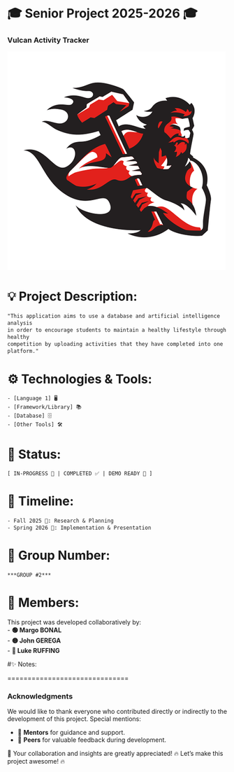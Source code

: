 # 🎓 Senior Project 2025-2026 🎓

### Vulcan Activity Tracker  

![Project Logo](./project_pic/vulcan.png)


# 💡 Project Description:
    "This application aims to use a database and artificial intelligence analysis 
    in order to encourage students to maintain a healthy lifestyle through healthy 
    competition by uploading activities that they have completed into one platform." 


# ⚙️ Technologies & Tools:
    - [Language 1] 🖥️
    - [Framework/Library] 📚
    - [Database] 🗄️
    - [Other Tools] 🛠️


# 🚦 Status:
    [ IN-PROGRESS 🔄 | COMPLETED ✅ | DEMO READY 🎉 ]


# 📅 Timeline:
    - Fall 2025 🍂: Research & Planning
    - Spring 2026 🌸: Implementation & Presentation

# 👥 Group Number:
    ***GROUP #2***

# 📝 Members:
   This project was developed collaboratively by:  
    - **🟢 Margo BONAL**  
    - **🟡 John GEREGA**  
    - **🔵 Luke RUFFING**

#✨ Notes:


==============================
### Acknowledgments

We would like to thank everyone who contributed directly or indirectly to the development of this project. Special mentions:  
- 🙏 **Mentors** for guidance and support.  
- 💬 **Peers** for valuable feedback during development.  

💖 Your collaboration and insights are greatly appreciated!
🔥 Let’s make this project awesome! 🔥
